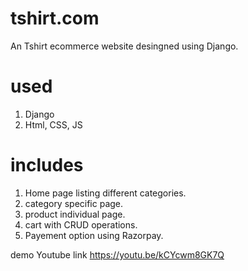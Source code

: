 # tshirt.com

An Tshirt ecommerce website desingned using Django.

# used
  1. Django
  2. Html, CSS, JS
  
# includes
  1. Home page listing different categories.
  2. category specific page.
  3. product individual page.
  4. cart with CRUD operations.
  5. Payement option using Razorpay.
  
demo Youtube link https://youtu.be/kCYcwm8GK7Q
